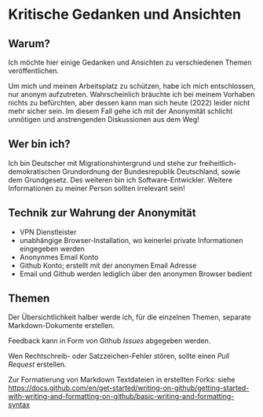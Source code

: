 # Kritische Gedanken und Ansichten

## Warum?

Ich möchte hier einige Gedanken und Ansichten zu verschiedenen Themen veröffentlichen.

Um mich und meinen Arbeitsplatz zu schützen, habe ich mich entschlossen, nur anonym aufzutreten.
Wahrscheinlich bräuchte ich bei meinem Vorhaben nichts zu befürchten, aber dessen kann man sich heute (2022) leider nicht mehr sicher sein.
Im diesem Fall gehe ich mit der Anonymität schlicht unnötigen und anstrengenden Diskussionen aus dem Weg!

## Wer bin ich?

Ich bin Deutscher mit Migrationshintergrund und stehe zur freiheitlich-demokratischen Grundordnung der Bundesrepublik Deutschland, sowie dem Grundgesetz.
Des weiteren bin ich Software-Entwickler. Weitere Informationen zu meiner Person sollten irrelevant sein!

## Technik zur Wahrung der Anonymität

* VPN Dienstleister
* unabhängige Browser-Installation, wo keinerlei private Informationen eingegeben werden
* Anonynmes Email Konto
* Github Konto; erstellt mit der anonymen Email Adresse
* Email und Github werden lediglich über den anonymen Browser bedient

## Themen

Der Übersichtlichkeit halber werde ich, für die einzelnen Themen, separate Markdown-Dokumente erstellen.

Feedback kann in Form von Github _Issues_ abgegeben werden.

Wen Rechtschreib- oder Satzzeichen-Fehler stören, sollte einen _Pull Request_ erstellen.

Zur Formatierung von Markdown Textdateien in erstellten Forks:
siehe https://docs.github.com/en/get-started/writing-on-github/getting-started-with-writing-and-formatting-on-github/basic-writing-and-formatting-syntax

